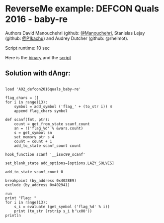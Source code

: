 # ReverseMe example: DEFCON Quals 2016 - baby-re

Authors David Manouchehri (github: [@Manouchehri](https://github.com/Manouchehri), Stanislas Lejay (github: [@P1kachu](https://github.com/P1kachu)) and Audrey Dutcher (github: @rhelmot).

Script runtime: 10 sec

Here is the [binary](https://github.com/angr/angr-examples/tree/master/examples/defcon2016quals_baby-re/baby-re)
and the [script](https://github.com/angr/angr-examples/tree/master/examples/defcon2016quals_baby-re/solve.py)

## Solution with dAngr:

```

load 'A02_defcon2016quals_baby-re'

flag_chars = []
for i in range(13):
    symbol = add_symbol ('flag_' + (to_str i)) 4
    append flag_chars symbol

def scanf(fmt, ptr):
    count = get_from_state scanf_count
    sn = !('flag_%d' % &vars.count)
    s = get_symbol sn
    set_memory ptr s 4
    count = count + 1
    add_to_state scanf_count count

hook_function scanf '__isoc99_scanf'

set_blank_state add_options=[options.LAZY_SOLVES]

add_to_state scanf_count 0

breakpoint (by_address 0x4028E9)
exclude (by_address 0x402941)

run
print "Flag: "
for i in range(13):
    s_i = evaluate (get_symbol ('flag_%d' % i))
    print (to_str (rstrip s_i b'\x00'))
println

```
